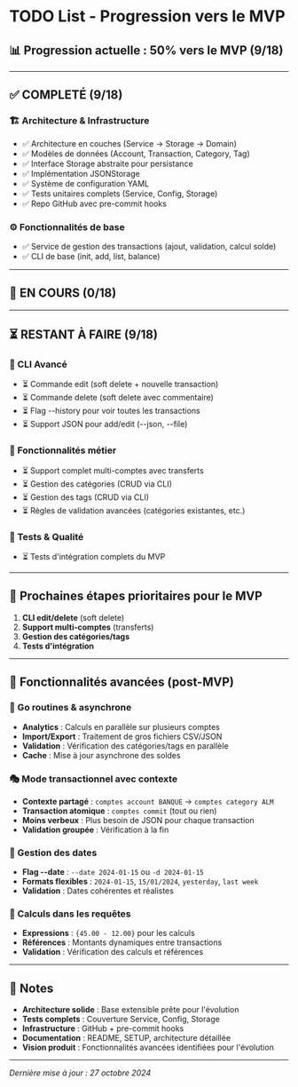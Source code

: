# TODO List - Progression vers le MVP

## 📊 Progression actuelle : 50% vers le MVP (9/18)

---

## ✅ COMPLETÉ (9/18)

### 🏗️ Architecture & Infrastructure
- ✅ Architecture en couches (Service → Storage → Domain)
- ✅ Modèles de données (Account, Transaction, Category, Tag)
- ✅ Interface Storage abstraite pour persistance
- ✅ Implémentation JSONStorage
- ✅ Système de configuration YAML
- ✅ Tests unitaires complets (Service, Config, Storage)
- ✅ Repo GitHub avec pre-commit hooks

### ⚙️ Fonctionnalités de base
- ✅ Service de gestion des transactions (ajout, validation, calcul solde)
- ✅ CLI de base (init, add, list, balance)

---

## 🔄 EN COURS (0/18)

---

## ⏳ RESTANT À FAIRE (9/18)

### 🔧 CLI Avancé
- ⏳ Commande edit (soft delete + nouvelle transaction)
- ⏳ Commande delete (soft delete avec commentaire)
- ⏳ Flag --history pour voir toutes les transactions
- ⏳ Support JSON pour add/edit (--json, --file)

### 💼 Fonctionnalités métier
- ⏳ Support complet multi-comptes avec transferts
- ⏳ Gestion des catégories (CRUD via CLI)
- ⏳ Gestion des tags (CRUD via CLI)
- ⏳ Règles de validation avancées (catégories existantes, etc.)

### 🧪 Tests & Qualité
- ⏳ Tests d'intégration complets du MVP

---

## 🎯 Prochaines étapes prioritaires pour le MVP

1. **CLI edit/delete** (soft delete)
2. **Support multi-comptes** (transferts)
3. **Gestion des catégories/tags**
4. **Tests d'intégration**

---

## 🚀 Fonctionnalités avancées (post-MVP)

### 🔄 Go routines & asynchrone
- **Analytics** : Calculs en parallèle sur plusieurs comptes
- **Import/Export** : Traitement de gros fichiers CSV/JSON
- **Validation** : Vérification des catégories/tags en parallèle
- **Cache** : Mise à jour asynchrone des soldes

### 🎭 Mode transactionnel avec contexte
- **Contexte partagé** : `comptes account BANQUE` → `comptes category ALM`
- **Transaction atomique** : `comptes commit` (tout ou rien)
- **Moins verbeux** : Plus besoin de JSON pour chaque transaction
- **Validation groupée** : Vérification à la fin

### 📅 Gestion des dates
- **Flag --date** : `--date 2024-01-15` ou `-d 2024-01-15`
- **Formats flexibles** : `2024-01-15`, `15/01/2024`, `yesterday`, `last week`
- **Validation** : Dates cohérentes et réalistes

### 🧮 Calculs dans les requêtes
- **Expressions** : `{45.00 - 12.00}` pour les calculs
- **Références** : Montants dynamiques entre transactions
- **Validation** : Vérification des calculs et références

---

## 📝 Notes

- **Architecture solide** : Base extensible prête pour l'évolution
- **Tests complets** : Couverture Service, Config, Storage
- **Infrastructure** : GitHub + pre-commit hooks
- **Documentation** : README, SETUP, architecture détaillée
- **Vision produit** : Fonctionnalités avancées identifiées pour l'évolution

---

*Dernière mise à jour : 27 octobre 2024*
